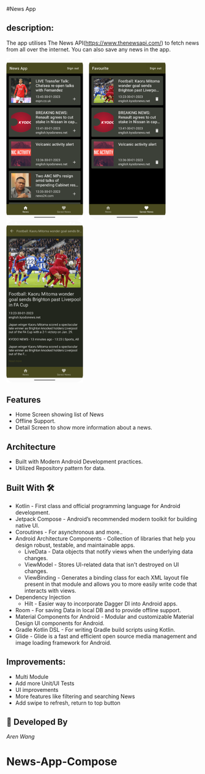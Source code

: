 #News App

## description:

The app utilises The News API(https://www.thenewsapi.com/) to fetch news from all over the internet. You can also save any news in the app.

<img  src="/main_screen.png" width="200"/> &nbsp;&nbsp;  <img  src="/favourite_screen.png" width="200"/> &nbsp;&nbsp; <img  src="/detail_screen.png" width="200"/>

## Features
* Home Screen showing list of News
* Offline Support.
* Detail Screen to show more information about a news.

## Architecture
* Built with Modern Android Development practices.
* Utilized Repository pattern for data.

## Built With 🛠
- Kotlin - First class and official programming language for Android development.
- Jetpack Compose - Android’s recommended modern toolkit for building native UI.
- Coroutines - For asynchronous and more..
- Android Architecture Components - Collection of libraries that help you design robust, testable, and maintainable apps.
    - LiveData - Data objects that notify views when the underlying data changes.
    - ViewModel - Stores UI-related data that isn't destroyed on UI changes.
    - ViewBinding - Generates a binding class for each XML layout file present in that module and allows you to more easily write code that interacts with views.
- Dependency Injection
    - Hilt - Easier way to incorporate Dagger DI into Android apps.
- Room - For saving Data in local DB and to provide offline support.
- Material Components for Android - Modular and customizable Material Design UI components for Android.
- Gradle Kotlin DSL - For writing Gradle build scripts using Kotlin.
- Glide - Glide is a fast and efficient open source media management and image loading framework for Android.

## Improvements:
- Multi Module
- Add more Unit/UI Tests
- UI improvements
- More features like filtering and searching News
- Add swipe to refresh, return to top button

## 👨 Developed By
*Aren Wang*
# News-App-Compose
